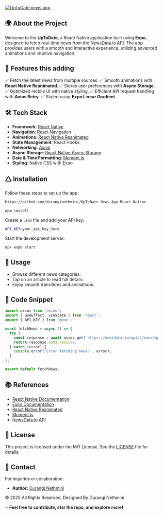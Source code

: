 <a href="https://git.io/typing-svg">     
  <img src="https://readme-typing-svg.herokuapp.com?font=Fira+Code&weight=600&size=50&pause=1000&center=true&vCenter=true&color=00897B&width=835&height=70&lines=UpToDate+App" alt="UpToDate news app" />
</a>


## 🌍 About the Project
Welcome to the **UpToDate**, a React Native application built using **Expo**, designed to fetch real-time news from the [NewsData.io API](https://newsdata.io/). The app provides users with a smooth and interactive experience, utilizing advanced animations and intuitive navigation.

## 🚀 Features this adding
✅ Fetch the latest news from multiple sources.
✅ Smooth animations with **React Native Reanimated**.
✅ Stores user preferences with **Async Storage**.
✅ Optimized mobile UI with native styling.
✅ Efficient API request handling with **Axios Retry**.
✅ Styled using **Expo Linear Gradient**.

## 🛠 Tech Stack
- **Framework**: [React Native](https://reactnative.dev/)
- **Navigation**: [React Navigation](https://reactnavigation.org/)
- **Animations**: [React Native Reanimated](https://docs.swmansion.com/react-native-reanimated/docs/layout-animations/entering-exiting-animations/)
- **State Management**: React Hooks
- **Networking**: [Axios](https://axios-http.com/)
- **Async Storage**: [React Native Async Storage](https://react-native-async-storage.github.io/async-storage/docs/install/)
- **Date & Time Formatting**: [Moment.js](https://momentjs.com/)
- **Styling**: Native CSS with Expo

## 🛆 Installation
Follow these steps to set up the app:

```sh
https://github.com/duranginethmini/UpToDate-News-App-React-Native

npm install
```

Create a `.env` file and add your API key:
```sh
API_KEY=your_api_key_here
```

Start the development server:
```sh
npx expo start
```

## 📝 Usage
- Browse different news categories.
- Tap on an article to read full details.
- Enjoy smooth transitions and animations.

## 🧩 Code Snippet
```javascript
import axios from 'axios';
import { useEffect, useState } from 'react';
import { API_KEY } from '@env';

const fetchNews = async () => {
  try {
    const response = await axios.get(`https://newsdata.io/api/1/news?apikey=${API_KEY}`);
    return response.data.results;
  } catch (error) {
    console.error('Error fetching news:', error);
  }
};

export default fetchNews;
```

## 📚 References
- [React Native Documentation](https://reactnative.dev/)
- [Expo Documentation](https://docs.expo.dev/)
- [React Native Reanimated](https://docs.swmansion.com/react-native-reanimated/docs/layout-animations/entering-exiting-animations/)
- [Moment.js](https://momentjs.com/)
- [NewsData.io API](https://newsdata.io/)

## 📝 License

This project is licensed under the MIT License. See the [LICENSE](LICENSE) file for details.

## 📧 Contact

For inquiries or collaboration:
- **Author:** [Durangi Nethmini](https://github.com/duranginethmini)
<div align="left">
    ©️ 2025 All Rights Reserved, Designed By Durangi Nethmini
</div>


⭐ **Feel free to contribute, star the repo, and explore more!**
